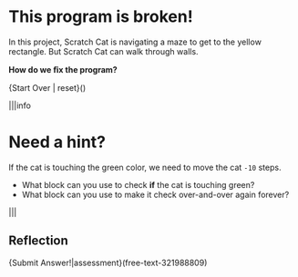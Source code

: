 # This program is broken!
In this project, Scratch Cat is navigating a maze to get to the yellow rectangle. But Scratch Cat can walk through walls.

**How do we ﬁx the program?**

{Start Over | reset}()

|||info
# Need a hint?
If the cat is touching the green color, we need to move the cat `-10` steps.

- What block can you use to check **if** the cat is touching green?
- What block can you use to make it check over-and-over again forever?

|||

## Reflection
{Submit Answer!|assessment}(free-text-321988809)
